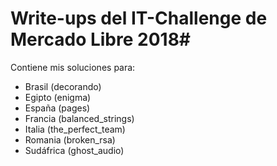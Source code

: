 # Write-ups del IT-Challenge de Mercado Libre 2018#

Contiene mis soluciones para:

* Brasil (decorando)
* Egipto (enigma)
* España (pages)
* Francia (balanced_strings)
* Italia (the_perfect_team)
* Romania (broken_rsa)
* Sudáfrica (ghost_audio)